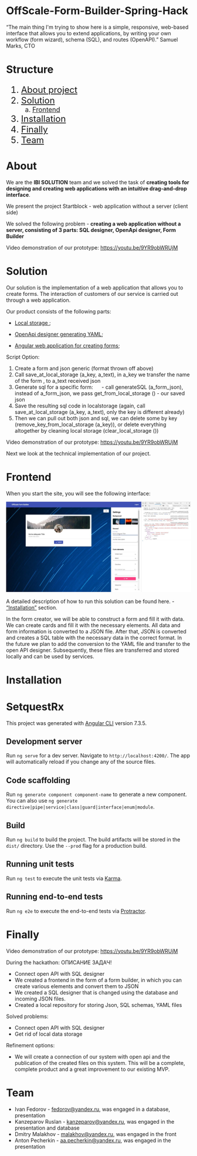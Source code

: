 # OffScale-Form-Builder-Spring-Hack
“The main thing I'm trying to show here is a simple, responsive, web-based interface that allows you to extend applications, by writing your own workflow (form wizard), schema (SQL), and routes (OpenAPI).” Samuel Marks, CTO


# Structure

<ol type="1" style="font-size: x-large;">
  <li> <a href="#about">About project</a>
  <li> <a href="#solution">Solution</a>
<ol type="a" style="font-size: large;">
  <li> <a href="#frontend">Frontend</a>
</ol>
  <li> <a href="#installation">Installation</a>
  <li> <a href="#finally">Finally</a>
  <li> <a href="#team">Team</a>
</ol>

# About
We are the **IBI SOLUTION** team and we solved the task of **creating tools for designing and creating web applications with an intuitive drag-and-drop interface**.

We present the project Startblock - web application without a server (client side)

We solved the following problem - **creating a web application without a server, consisting of 3 parts: SQL designer, OpenApi designer, Form Builder**

Video demonstration of our prototype: https://youtu.be/9YR9obWRUjM

# Solution

Our solution is the implementation of a web application that allows you to create forms. The interaction of customers of our service is carried out through a web application.

Our product consists of the following parts:

* <a href="https://github.com/Hennessy811/OffScale-Form-Builder-Spring-Hack/blob/master/sql%26yaml/localstorage.js">Local storage </a>;

* <a href="https://github.com/Hennessy811/OffScale-Form-Builder-Spring-Hack/blob/master/sql%26yaml/sql_yaml_generator.js">OpenApi designer generating YAML</a>;

* <a href="https://github.com/Hennessy811/OffScale-Form-Builder-Spring-Hack/tree/master/src">Angular web application for creating forms</a>;

Script Option:
1. Create a form and json generic (format thrown off above)
2. Call save_at_local_storage (a_key, a_text), in a_key we transfer the name of the form <FORMNAME>, to a_text received json
3. Generate sql for a specific form:
     - call generateSQL (a_form_json), instead of a_form_json, we pass get_from_local_storage (<FORMNAME>) - our saved json
4. Save the resulting sql code in localstorage (again, call save_at_local_storage (a_key, a_text), only the key is different already)
5. Then we can pull out both json and sql, we can delete some by key (remove_key_from_local_storage (a_key)), or delete everything altogether by cleaning local storage (clear_local_storage ())
  
 Video demonstration of our prototype: https://youtu.be/9YR9obWRUjM

Next we look at the technical implementation of our project.

# Frontend

When you start the site, you will see the following interface:

![Screenshot](a49e1022-55a2-4e1c-9c42-322ab7c938a7.jpg)

A detailed description of how to run this solution can be found here. - <a href="#installation">“Installation”</a> section.

In the form creator, we will be able to construct a form and fill it with data.
We can create cards and fill it with the necessary elements.
All data and form information is converted to a JSON file.
After that, JSON is converted and creates a SQL table with the necessary data in the correct format.
In the future we plan to add the conversion to the YAML file and transfer to the open API designer.
Subsequently, these files are transferred and stored locally and can be used by services.

# Installation
# SetquestRx

This project was generated with [Angular CLI](https://github.com/angular/angular-cli) version 7.3.5.

## Development server

Run `ng serve` for a dev server. Navigate to `http://localhost:4200/`. The app will automatically reload if you change any of the source files.

## Code scaffolding

Run `ng generate component component-name` to generate a new component. You can also use `ng generate directive|pipe|service|class|guard|interface|enum|module`.

## Build

Run `ng build` to build the project. The build artifacts will be stored in the `dist/` directory. Use the `--prod` flag for a production build.

## Running unit tests

Run `ng test` to execute the unit tests via [Karma](https://karma-runner.github.io).

## Running end-to-end tests

Run `ng e2e` to execute the end-to-end tests via [Protractor](http://www.protractortest.org/).

# Finally

Video demonstration of our prototype: https://youtu.be/9YR9obWRUjM 

During the hackathon:
ОПИСАНИЕ ЗАДАЧ!
- Connect open API with SQL designer
- We created a frontend in the form of a form builder, in which you can create various elements and convert them to JSON
- We created a SQL designer that is changed using the database and incoming JSON files.
- Created a local repository for storing Json, SQL schemas, YAML files

Solved problems:
- Connect open API with SQL designer
- Get rid of local data storage

Refinement options:
- We will create a connection of our system with open api and the publication of the created files on this system. This will be a complete, complete product and a great improvement to our existing MVP.

# Team

- Ivan Fedorov - fedorov@yandex.ru, was engaged in a database, presentation
- Kanzeparov Ruslan - kanzeparov@yandex.ru, was engaged in the presentation and database
- Dmitry Malakhov - malakhov@yandex.ru, was engaged in the front
- Anton Pecherkin - aa.pecherkin@yandex.ru, was engaged in the presentation




